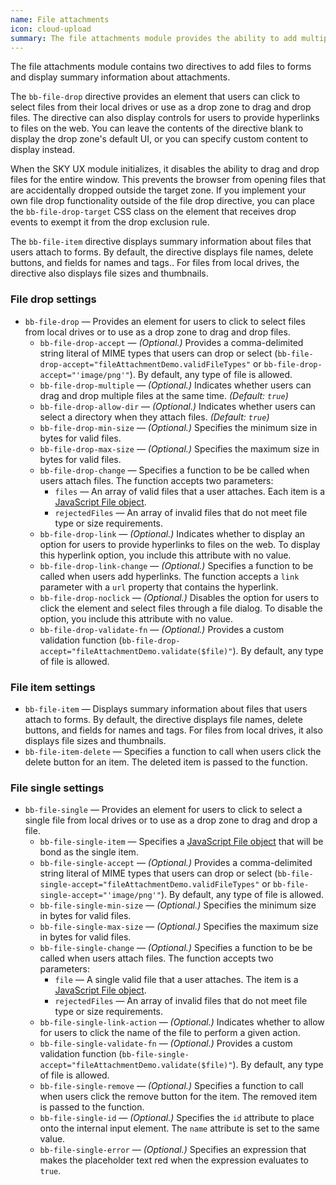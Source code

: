 ```yaml
---
name: File attachments
icon: cloud-upload
summary: The file attachments module provides the ability to add multiple files to forms and then display information about the files.
---
```


The file attachments module contains two directives to add files to forms and display summary information about attachments.

The `bb-file-drop` directive provides an element that users can click to select files from their local drives or use as a drop zone to drag and drop files. The directive can
also display controls for users to provide hyperlinks to files on the web. You can leave the contents of the directive blank to display the drop zone's default UI, or you can specify custom content to display instead.

When the SKY UX module initializes, it disables the ability to drag and drop files for the entire window. This prevents the browser from opening files that are accidentally dropped outside the target zone. If you implement your own file drop functionality outside of the file drop directive, you can place the `bb-file-drop-target` CSS
class on the element that receives drop events to exempt it from the drop exclusion rule.

The `bb-file-item` directive displays summary information about files that users attach  to forms. By default, the directive displays file names, delete buttons, and fields for names and tags.. For files from local drives, the directive also displays file sizes and thumbnails.

### File drop settings ###
- `bb-file-drop` &mdash; Provides an element for users to click to select files from local drives or to use as a drop zone to drag and drop files.
    - `bb-file-drop-accept` &mdash; *(Optional.)* Provides a comma-delimited string literal of MIME types that users can drop or select (`bb-file-drop-accept="fileAttachmentDemo.validFileTypes"` or `bb-file-drop-accept="'image/png'"`). By default, any type of file is allowed.
    - `bb-file-drop-multiple` &mdash; *(Optional.)* Indicates whether users can drag and drop multiple files at the same time. *(Default: `true`)* 
    - `bb-file-drop-allow-dir` &mdash; *(Optional.)* Indicates whether users can select a directory when they attach files. *(Default: `true`)*
    - `bb-file-drop-min-size` &mdash; *(Optional.)* Specifies the minimum size in bytes for valid files.
    - `bb-file-drop-max-size` &mdash; *(Optional.)* Specifies the maximum size in bytes for valid files.
    - `bb-file-drop-change` &mdash; Specifies a function to be be called when users attach files. The function accepts two parameters:
        - `files` &mdash; An array of valid files that a user attaches. Each item is a [JavaScript File object](https://developer.mozilla.org/en-US/docs/Web/API/File).
        - `rejectedFiles` &mdash; An array of invalid files that do not meet file type or size requirements.
    - `bb-file-drop-link` &mdash; *(Optional.)* Indicates whether to display an option for users to provide hyperlinks to files on the web. To display this hyperlink option, you include this attribute with no value. 
    - `bb-file-drop-link-change` &mdash; *(Optional.)* Specifies a function to be called when users add hyperlinks. The function accepts a `link` parameter with a `url` property that contains the hyperlink.
    - `bb-file-drop-noclick` &mdash; *(Optional.)* Disables the option for users to click the element and select files through a file dialog. To disable the option, you include this attribute with no value.
    - `bb-file-drop-validate-fn` &mdash; *(Optional.)* Provides a custom validation function (`bb-file-drop-accept="fileAttachmentDemo.validate($file)"`). By default, any type of file is allowed.

### File item settings ###
- `bb-file-item` &mdash; Displays summary information about files that users attach to forms. By default, the directive displays file names, delete buttons, and fields for names and tags. For files from local drives, it also displays file sizes and thumbnails.
- `bb-file-item-delete` &mdash; Specifies a function to call when users click the delete button for an item. The deleted item is passed to the function.

### File single settings ###
- `bb-file-single` &mdash; Provides an element for users to click to select a single file from local drives or to use as a drop zone to drag and drop a file.
    - `bb-file-single-item` &mdash; Specifies a [JavaScript File object](https://developer.mozilla.org/en-US/docs/Web/API/File) that will be bond as the single item. 
    - `bb-file-single-accept` &mdash; *(Optional.)* Provides a comma-delimited string literal of MIME types that users can drop or select (`bb-file-single-accept="fileAttachmentDemo.validFileTypes"` or `bb-file-single-accept="'image/png'"`). By default, any type of file is allowed.
    - `bb-file-single-min-size` &mdash; *(Optional.)* Specifies the minimum size in bytes for valid files.
    - `bb-file-single-max-size` &mdash; *(Optional.)* Specifies the maximum size in bytes for valid files.
    - `bb-file-single-change` &mdash; *(Optional.)* Specifies a function to be be called when users attach files. The function accepts two parameters:
        - `file` &mdash; A single valid file that a user attaches. The item is a [JavaScript File object](https://developer.mozilla.org/en-US/docs/Web/API/File).
        - `rejectedFiles` &mdash; An array of invalid files that do not meet file type or size requirements.
    - `bb-file-single-link-action` &mdash; *(Optional.)* Indicates whether to allow for users to click the name of the file to perform a given action.
    - `bb-file-single-validate-fn` &mdash; *(Optional.)* Provides a custom validation function (`bb-file-single-accept="fileAttachmentDemo.validate($file)"`). By default, any type of file is allowed.
    - `bb-file-single-remove` &mdash; *(Optional.)* Specifies a function to call when users click the remove button for the item. The removed item is passed to the function.
    - `bb-file-single-id` &mdash; *(Optional.)* Specifies the `id` attribute to place onto the internal input element. The `name` attribute is set to the same value.
    - `bb-file-single-error` &mdash; *(Optional.)* Specifies an expression that makes the placeholder text red when the expression evaluates to `true`.